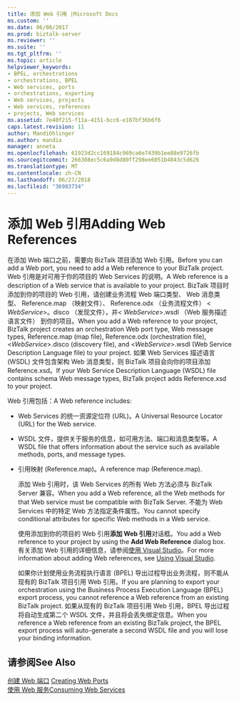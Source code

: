 ```yaml
---
title: 添加 Web 引用 |Microsoft Docs
ms.custom: ''
ms.date: 06/08/2017
ms.prod: biztalk-server
ms.reviewer: ''
ms.suite: ''
ms.tgt_pltfrm: ''
ms.topic: article
helpviewer_keywords:
- BPEL, orchestrations
- orchestrations, BPEL
- Web services, ports
- orchestrations, exporting
- Web services, projects
- Web services, references
- projects, Web services
ms.assetid: 7e40f215-f11a-4151-bcc6-e107bf36b6f6
caps.latest.revision: 11
author: MandiOhlinger
ms.author: mandia
manager: anneta
ms.openlocfilehash: 61923d2cc169184c969ca6e7439b1ee88e9726fb
ms.sourcegitcommit: 266308ec5c6a9d8d80ff298ee6051b4843c5d626
ms.translationtype: MT
ms.contentlocale: zh-CN
ms.lasthandoff: 06/27/2018
ms.locfileid: "36983734"
---
```

# <a name="adding-web-references"></a><span data-ttu-id="67cc3-102">添加 Web 引用</span><span class="sxs-lookup"><span data-stu-id="67cc3-102">Adding Web References</span></span>
<span data-ttu-id="67cc3-103">在添加 Web 端口之前，需要向 BizTalk 项目添加 Web 引用。</span><span class="sxs-lookup"><span data-stu-id="67cc3-103">Before you can add a Web port, you need to add a Web reference to your BizTalk project.</span></span> <span data-ttu-id="67cc3-104">Web 引用是对可用于你的项目的 Web Services 的说明。</span><span class="sxs-lookup"><span data-stu-id="67cc3-104">A Web reference is a description of a Web service that is available to your project.</span></span> <span data-ttu-id="67cc3-105">BizTalk 项目时添加到你的项目的 Web 引用，请创建业务流程 Web 端口类型、 Web 消息类型、 Reference.map （映射文件）、 Reference.odx （业务流程文件） \< *WebService*\>。disco （发现文件），并\< *WebService*\>.wsdl （Web 服务描述语言文件） 到你的项目。</span><span class="sxs-lookup"><span data-stu-id="67cc3-105">When you add a Web reference to your project, BizTalk project creates an orchestration Web port type, Web message types, Reference.map (map file), Reference.odx (orchestration file), \<*WebService*\>.disco (discovery file), and \<*WebService*\>.wsdl (Web Service Description Language file) to your project.</span></span> <span data-ttu-id="67cc3-106">如果 Web Services 描述语言 (WSDL) 文件包含架构 Web 消息类型，则 BizTalk 项目会向你的项目添加 Reference.xsd。</span><span class="sxs-lookup"><span data-stu-id="67cc3-106">If your Web Service Description Language (WSDL) file contains schema Web message types, BizTalk project adds Reference.xsd to your project.</span></span>  
  
 <span data-ttu-id="67cc3-107">Web 引用包括：</span><span class="sxs-lookup"><span data-stu-id="67cc3-107">A Web reference includes:</span></span>  
  
- <span data-ttu-id="67cc3-108">Web Services 的统一资源定位符 (URL)。</span><span class="sxs-lookup"><span data-stu-id="67cc3-108">A Universal Resource Locator (URL) for the Web service.</span></span>  
  
- <span data-ttu-id="67cc3-109">WSDL 文件，提供关于服务的信息，如可用方法、端口和消息类型等。</span><span class="sxs-lookup"><span data-stu-id="67cc3-109">A WSDL file that offers information about the service such as available methods, ports, and message types.</span></span>  
  
- <span data-ttu-id="67cc3-110">引用映射 (Reference.map)。</span><span class="sxs-lookup"><span data-stu-id="67cc3-110">A reference map (Reference.map).</span></span>  
  
  <span data-ttu-id="67cc3-111">添加 Web 引用时，该 Web Services 的所有 Web 方法必须与 BizTalk Server 兼容。</span><span class="sxs-lookup"><span data-stu-id="67cc3-111">When you add a Web reference, all the Web methods for that Web service must be compatible with BizTalk Server.</span></span> <span data-ttu-id="67cc3-112">不能为 Web Services 中的特定 Web 方法指定条件属性。</span><span class="sxs-lookup"><span data-stu-id="67cc3-112">You cannot specify conditional attributes for specific Web methods in a Web service.</span></span>  
  
  <span data-ttu-id="67cc3-113">使用添加到你的项目的 Web 引用**添加 Web 引用**对话框。</span><span class="sxs-lookup"><span data-stu-id="67cc3-113">You add a Web reference to your project by using the **Add Web Reference** dialog box.</span></span> <span data-ttu-id="67cc3-114">有关添加 Web 引用的详细信息，请参阅[使用 Visual Studio](../core/using-visual-studio.md)。</span><span class="sxs-lookup"><span data-stu-id="67cc3-114">For more information about adding Web references, see [Using Visual Studio](../core/using-visual-studio.md).</span></span>  
  
  <span data-ttu-id="67cc3-115">如果你计划使用业务流程执行语言 (BPEL) 导出过程导出业务流程，则不能从现有的 BizTalk 项目引用 Web 引用。</span><span class="sxs-lookup"><span data-stu-id="67cc3-115">If you are planning to export your orchestration using the Business Process Execution Language (BPEL) export process, you cannot reference a Web reference from an existing BizTalk project.</span></span> <span data-ttu-id="67cc3-116">如果从现有的 BizTalk 项目引用 Web 引用，BPEL 导出过程将自动生成第二个 WSDL 文件，并且将会丢失绑定信息。</span><span class="sxs-lookup"><span data-stu-id="67cc3-116">When you reference a Web reference from an existing BizTalk project, the BPEL export process will auto-generate a second WSDL file and you will lose your binding information.</span></span>  
  
## <a name="see-also"></a><span data-ttu-id="67cc3-117">请参阅</span><span class="sxs-lookup"><span data-stu-id="67cc3-117">See Also</span></span>  
 <span data-ttu-id="67cc3-118">[创建 Web 端口](../core/creating-web-ports.md) </span><span class="sxs-lookup"><span data-stu-id="67cc3-118">[Creating Web Ports](../core/creating-web-ports.md) </span></span>  
 [<span data-ttu-id="67cc3-119">使用 Web 服务</span><span class="sxs-lookup"><span data-stu-id="67cc3-119">Consuming Web Services</span></span>](../core/consuming-web-services.md)
